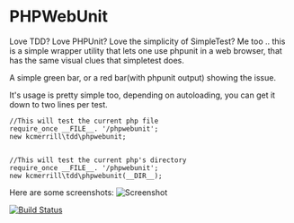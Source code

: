 <h1>PHPWebUnit</h1>
Love TDD? Love PHPUnit? Love the simplicity of SimpleTest?
Me too .. this is a simple wrapper utility that lets one use phpunit in a web browser, that has the same visual clues that simpletest does.

A simple green bar, or a red bar(with phpunit output) showing the issue.

It's usage is pretty simple too, depending on autoloading, you can get it down to two lines per test.

```
//This will test the current php file
require_once __FILE__. '/phpwebunit';
new kcmerrill\tdd\phpwebunit;


//This will test the current php's directory
require_once __FILE__. '/phpwebunit';
new kcmerrill\tdd\phpwebunit(__DIR__);
```

Here are some screenshots:
![Screenshot](https://raw.github.com/kcmerrill/phpwebunit/master/src/kcmerrill/tdd/screenshot.png)

[![Build Status](https://travis-ci.org/kcmerrill/phpwebunit.png?branch=master)](https://travis-ci.org/kcmerrill/phpwebunit)